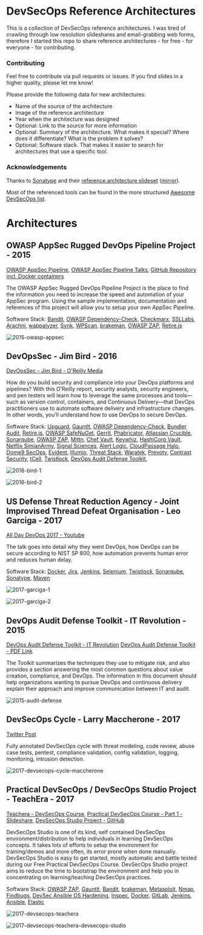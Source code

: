 # DevSecOps Reference Architectures

This is a collection of DevSecOps reference architectures. I was tired of crawling through low resolution slideshares and email-grabbing web forms, therefore I started this repo to share reference architectures - for free - for everyone - for contributing.

### Contributing

Feel free to contribute via pull requests or issues. If you find slides in a higher quality, please let me know!

Please provide the following data for new architectures:
* Name of the source of the architecture
* Image of the reference architecture
* Year when the architecture was designed
* Optional: Link to the source for more information
* Optional: Summary of the architecture. What makes it special? Where does it differentiate? What is the problem it solves?
* Optional: Software stack. That makes it easier to search for architectures that use a specific tool.

### Acknowledgements

Thanks to [Sonatype](https://sonatype.com) and their [reference architecture slideset](https://de.sonatype.com/devsecops-reference-architectures) ([mirror](https://waterplacid.files.wordpress.com/2018/04/devsecops-reference-architectures-2018.pdf)). 

Most of the referenced tools can be found in the more structured [Awesome DevSecOps list](https://github.com/devsecops/awesome-devsecops).

# Architectures

## OWASP AppSec Rugged DevOps Pipeline Project - 2015

[OWASP AppSec Pipeline](https://www.owasp.org/index.php/OWASP_AppSec_Pipeline), 
[OWASP AppSec Pipeline Talks](https://www.owasp.org/index.php/OWASP_AppSec_Pipeline#tab=Presentations), 
[GitHub Repository incl. Docker containers](https://github.com/appsecpipeline/AppSecPipeline-Specification)

The OWASP AppSec Rugged DevOps Pipeline Project is the place to find the information you need to increase the speed and automation of your AppSec program. Using the sample implementation, documentation and references of this project will allow you to setup your own AppSec Pipeline.

Software Stack: [Bandit](https://github.com/PyCQA/bandit), [OWASP Dependency-Check](https://www.owasp.org/index.php/OWASP_Dependency_Check), [Checkmarx](https://www.checkmarx.com/), [SSLLabs](https://www.ssllabs.com/), [Arachni](http://www.arachni-scanner.com/), [wappalyzer](https://www.wappalyzer.com/), [Synk](https://snyk.io/), [WPScan](https://wpscan.org/), [brakeman](https://brakemanscanner.org/), [OWASP ZAP](https://www.owasp.org/index.php/OWASP_Zed_Attack_Proxy_Project), [Retire.js](http://retirejs.github.io/retire.js/)

![2015-owasp-appsec](https://github.com/ayeks/devsecops-reference-architectures/blob/master/img/2015-owasp-appsec.png)

## DevOpsSec - Jim Bird - 2016

[DevOpsSec - Jim Bird - O'Reilly Media](https://www.oreilly.com/library/view/devopssec/9781491971413/)

How do you build security and compliance into your DevOps platforms and pipelines? With this O’Reilly report, security analysts, security engineers, and pen testers will learn how to leverage the same processes and tools—such as version control, containers, and Continuous Delivery—that DevOps practitioners use to automate software delivery and infrastructure changes. In other words, you’ll understand how to use DevOps to secure DevOps.

Software Stack: [Upguard](https://www.upguard.com/), [Gauntlt](http://gauntlt.org/), [OWASP Dependency-Check](https://www.owasp.org/index.php/OWASP_Dependency_Check), [Bundler Audit](https://github.com/rubysec/bundler-audit), [Retire.js](http://retirejs.github.io/retire.js/), [OWASP SafeNuGet](https://www.owasp.org/index.php/OWASP_SafeNuGet), [Gerrit](https://www.gerritcodereview.com/), [Phabricator](https://www.phacility.com/), [Atlassian Crucible](https://www.atlassian.com/software/crucible), [Sonarqube](https://www.sonarqube.org/), [OWASP ZAP](https://www.owasp.org/index.php/ZAP), [Mittn](https://github.com/F-Secure/mittn), [Chef Vault](https://github.com/chef/chef-vault), [Keywhiz](https://github.com/square/keywhiz), [HashiCorp Vault](https://www.vaultproject.io/), [Netflix SimianArmy](https://github.com/Netflix/SimianArmy), [Signal Sciences](https://www.signalsciences.com/products/), [Alert Logic](https://www.alertlogic.com/), [CloudPassage Halo](https://www.cloudpassage.com/products/), [Dome9 SecOps](https://dome9.com/), [Evident](https://www.paloaltonetworks.com/products/secure-the-cloud/evident.html), [Illumio](https://www.illumio.com/), [Threat Stack](https://www.threatstack.com/), [Waratek](https://www.waratek.com/), [Prevoty](https://www.prevoty.com/), [Contrast Security](https://www.contrastsecurity.com/runtime-application-self-protection-rasp), [tCell](https://www.tcell.io/), [Twistlock](https://www.twistlock.com/),  [DevOps Audit Defense Toolkit](https://itrevolution.com/devops-audit-defense-toolkit/), 

![2016-bird-1](https://github.com/ayeks/devsecops-reference-architectures/blob/master/img/2016-bird-1.JPG)

![2016-bird-2](https://github.com/ayeks/devsecops-reference-architectures/blob/master/img/2016-bird-2.JPG)

## US Defense Threat Reduction Agency - Joint Improvised Thread Defeat Organisation - Leo Garciga - 2017

[All Day DevOps 2017 - Youtube](https://www.youtube.com/watch?v=LNL5J6gIkv0)

The talk goes into detail why they went DevOps, how DevOps can be secure according to NIST SP 800, how automation prevents human error and reduces human delay.

Software Stack: [Docker](https://www.docker.com/), [Jira](https://de.atlassian.com/software/jira), [Jenkins](https://jenkins.io/), [Selenium](https://www.seleniumhq.org/), [Twistlock](https://www.twistlock.com/), [Sonarqube](https://www.sonarqube.org/), [Sonatype](https://www.sonatype.com/), [Maven](https://maven.apache.org/)

![2017-garciga-1](https://github.com/ayeks/devsecops-reference-architectures/blob/master/img/2017-garciga-1.JPG)

![2017-garciga-2](https://github.com/ayeks/devsecops-reference-architectures/blob/master/img/2017-garciga-2.JPG)

## DevOps Audit Defense Toolkit - IT Revolution - 2015

[DevOps Audit Defense Toolkit - IT Revolution](https://itrevolution.com/devops-audit-defense-toolkit/)
[DevOps Audit Defense Toolkit - PDF Link](https://dl.orangedox.com/audit-defense)

The Toolkit summarizes the techniques they use to mitigate risk, and also provides a section answering the most common questions about value creation, compliance, and DevOps. The information in this document should help organizations wanting to pursue DevOps and continuous delivery explain their approach and improve communication between IT and audit.

![2015-audit-defense](https://github.com/ayeks/devsecops-reference-architectures/blob/master/img/2015-audit-defense.JPG)

## DevSecOps Cycle - Larry Maccherone - 2017

[Twitter Post](https://twitter.com/LMaccherone/status/843644744538427392)

Fully annotated DevSecOps cycle with threat modeling, code review, abuse case tests, pentest, compliance validation, config validation, logging, monitoring, intrusion detection.

![2017-devsecops-cycle-maccherone](https://github.com/ayeks/devsecops-reference-architectures/blob/master/img/2017-devsecops-cycle-maccherone.JPG)

## Practical DevSecOps / DevSecOps Studio Project - TeachEra - 2017

[Teachera - DevSecOps Course](https://www.teachera.io/devsecops-course/),
[Practical DevSecOps Course - Part 1 - Slideshare](https://www.slideshare.net/secfigo/practical-devsecops-course-part-1-82334619),
[DevSecOps Studio Project - GitHub](https://github.com/teacheraio/DevSecOps-Studio/)

DevSecOps Studio is one of its kind, self contained DevSecOps environment/distribution to help individuals in learning DevSecOps concepts. It takes lots of efforts to setup the environment for training/demos and more often, its error prone when done manually. DevSecOps Studio is easy to get started, mostly automatic and battle tested during our Free Practical DevSecOps Course. DevSecOps Studio project aims to reduce the time to bootstrap the environment and help you in concentrating on learning/teaching DevSecOps practices.

Software Stack: [OWASP ZAP](https://www.owasp.org/index.php/OWASP_Zed_Attack_Proxy_Project), [Gauntlt](http://gauntlt.org/), [Bandit](https://github.com/PyCQA/bandit), [brakeman](https://brakemanscanner.org/), [Metasploit](https://www.metasploit.com/), [Nmap](https://nmap.org/), [Findbugs](http://findbugs.sourceforge.net/), [DevSec Ansible OS Hardening](https://github.com/dev-sec/ansible-os-hardening), [Inspec](https://www.inspec.io/), [Docker](https://www.docker.com/), [GitLab](https://about.gitlab.com/), [Jenkins](https://jenkins.io/), [Ansible](https://www.ansible.com/), [Elastic](https://www.elastic.co/)

![2017-devsecops-teachera](https://github.com/ayeks/devsecops-reference-architectures/blob/master/img/2017-devsecops-teachera.JPG)

![2017-devsecops-teachera-devsecops-studio](https://github.com/ayeks/devsecops-reference-architectures/blob/master/img/2017-devsecops-teachera-devsecops-studio.png)

